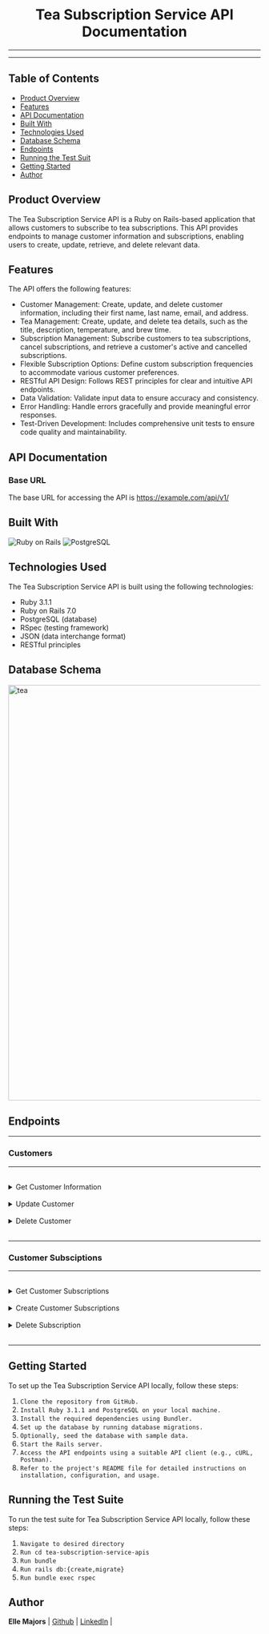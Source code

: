 <h1 align="center">Tea Subscription Service API Documentation</h1>

---

---

## Table of Contents
- [Product Overview](#product-overview)
- [Features](#Features)
- [API Documentation](#api-documentation)
- [Built With](#built-with)
- [Technologies Used](#technologies-used)
- [Database Schema](#database-schema)
- [Endpoints](#end-points)
- [Running the Test Suit](#running-the-test-suit)
- [Getting Started](#getting-started)
- [Author](#author)

## Product Overview

The Tea Subscription Service API is a Ruby on Rails-based application that allows customers to subscribe to tea subscriptions. This API provides endpoints to manage customer information and subscriptions, enabling users to create, update, retrieve, and delete relevant data.

## Features

The API offers the following features:

* Customer Management: Create, update, and delete customer information, including their first name, last name, email, and address.
* Tea Management: Create, update, and delete tea details, such as the title, description, temperature, and brew time.
* Subscription Management: Subscribe customers to tea subscriptions, cancel subscriptions, and retrieve a customer's active and cancelled subscriptions.
* Flexible Subscription Options: Define custom subscription frequencies to accommodate various customer preferences.
* RESTful API Design: Follows REST principles for clear and intuitive API endpoints.
* Data Validation: Validate input data to ensure accuracy and consistency.
* Error Handling: Handle errors gracefully and provide meaningful error responses.
* Test-Driven Development: Includes comprehensive unit tests to ensure code quality and maintainability.

## API Documentation

### Base URL

The base URL for accessing the API is https://example.com/api/v1/

## Built With

![Ruby on Rails](https://img.shields.io/badge/Ruby_on_Rails-CC0000?style=for-the-badge&logo=ruby-on-rails&logoColor=white)
![PostgreSQL](https://img.shields.io/badge/PostgreSQL-316192?style=for-the-badge&logo=postgresql&logoColor=white)

## Technologies Used

The Tea Subscription Service API is built using the following technologies:

* Ruby 3.1.1
* Ruby on Rails 7.0
* PostgreSQL (database)
* RSpec (testing framework)
* JSON (data interchange format)
* RESTful principles

## Database Schema

<img width="830" alt="tea" src="https://github.com/Elle-M/tea-subscription-service-apis/assets/113124260/ec87af03-c30a-4ec0-a899-e77ae10532e1">


## Endpoints

---

### Customers

---
<br>

<details>
  <summary>Get Customer Information</summary><br>
  
  Description: 
    
  Retrieves information about a specific customer.
  
  Endpoint:
  
  ```JS
  GET /api/v1/customers/:id
  ```
  
  Params: 

  | Name | Requirement | Type | Description |
  | ----- | ----------- | -----| -------------- | 
  | `id` | Required | integer | The ID of the customer.
 
  <br>

  Response: 

  | Result | Status |
  | ------- | ------| 
  | `Success` | 200 |
  | `Failure`| 400 |


  ```JSON
{
    "id": 2,
    "first_name": "Jane",
    "last_name": "Smith",
    "email": "jane.smith@example.com",
    "address": "444 Sunny Street",
    "created_at": "2023-06-01T17:51:04.749Z",
    "updated_at": "2023-06-01T17:51:04.749Z"
}
  ```
 </details>

<br>

<details>
  <summary>Update Customer</summary><br>
  
 Description: 
    
 Updates the information of a specific customer.
  
  Endpoint:
  
  ```JS
  PUT /api/v1/customers/:id
  ```
  
  Params: 

  | Name | Requirement | Type | Description |
  | ----- | ----------- | -----| -------------- | 
  | `id` | Required | integer | The ID of the customer.
  | `first_name` | Required | string | The updated first name of the customer.
  | `last_name ` | Required | string | The updated last name of the customer.
  | `email` | Required | string |The updated email address of the customer.
  | `address` | Required | string | The updated address of the customer.

  <br>

  Response: 

  | Result | Status |
  | ------- | ------| 
  | `Success` | 200 |
  | `Failure`| 400 |


  ```JSON
{
    "id": 1,
    "first_name": "John",
    "last_name": "Doe",
    "email": "johndoe@example.com",
    "address": "123 Main St",
    "created_at": "2023-06-01T01:17:16.912Z",
    "updated_at": "2023-06-01T01:17:16.912Z"
}
  ```
 </details>
 
<br>

<details>
  <summary>Delete Customer</summary><br>
  

 Description: 
    
 Deletes a specific customer.
  
  Endpoint:
  
  ```JS
  DELETE /api/v1/customers/:id
  ```
  
  Params: 

  | Name | Requirement | Type | Description |
  | ----- | ----------- | -----| -------------- | 
  | `id` | Required | integer | The ID of the customer.
 
  <br>

  Response: 

  | Result | Status |
  | ------- | ------| 
  | `No Content`| 404 |


  ```JSON
{
    "id": 1,
    "first_name": "John",
    "last_name": "Doe",
    "email": "johndoe@example.com",
    "address": "123 Main St",
    "created_at": "2023-06-01T01:17:16.912Z",
    "updated_at": "2023-06-01T01:17:16.912Z"
}
  ```
 </details>
 
 <br>

---

### Customer Subsciptions

---

<br>

<details>
  <summary>Get Customer Subscriptions</summary><br>
  

Description: 
    
Retrieves information about a specific customer.
  
  Endpoint:
  
  ```JS
  GET /api/v1/customers/:customer_id/subscriptions
  ```
  
  Params: 

  | Name | Requirement | Type | Description |
  | ----- | ----------- | -----| -------------- | 
  | `customer_id` | Required | integer | The ID of the customer.
 

  <br>

  Response: 

  | Result | Status |
  | ------- | ------| 
  | `Success` | 200 |
  | `Failure`| 400 |


  ```JSON
[
    {
      "id": 1,
      "title": "Monthly Subscription",
      "price": 19,
      "status": "active",
      "frequency": "monthly",
      "created_at": "2023-06-01T02:03:22.477Z",
      "updated_at": "2023-06-01T02:03:22.477Z",
      "tea_id": 1,
      "customer_id": 1,
      "deleted_at": null
    },
  
    {
      "id": 3,
      "title": "Two Week Subscription",
      "price": 14,
      "status": "active",
      "frequency": "two week",
      "created_at": "2023-06-01T17:29:44.564Z",
      "updated_at": "2023-06-01T17:29:44.564Z",
      "tea_id": 2,
      "customer_id": 1,
      "deleted_at": null
    }
  
    {
      "id": 2,
      "title": "Two Week Subscription",
      "price": 14,
      "status": "active",
      "frequency": "Two Week",
      "created_at": "2023-06-01T17:23:48.202Z",
      "updated_at": "2023-06-01T17:23:48.202Z",
      "tea_id": 2,
      "customer_id": 1,
      "deleted_at": "2023-06-01T17:32:00.051Z"
    }

]
  ```
 </details>
 
 <br>

<details>
  <summary>Create Customer Subscriptions</summary><br>
  
 Description: 
    
 Retrieves information about a specific customer.
  
  Endpoint:
  
  ```JS
  GET /api/v1/customers/:customer_id/subscriptions
  ```
  
  Params: 

  | Name | Requirement | Type | Description |
  | ----- | ----------- | -----| -------------- | 
  | `customer_id` | Required | integer | The ID of the customer.
  | `tea_id` | Required | integer | The ID of the tea for the subscription.
  | `title` | Required | string | The title of the subscription.
  | `price | Required | string | The price of the subscription.
  | `status | Required | string | The status of the subscription (active or cancelled).
  | `frequency` | Required | string | The frequency of the subscription.
 

  <br>

  Response: 

  | Result | Status |
  | ------- | ------| 
  | `Success` | 200 |
  | `Failure`| 400 |


  ```JSON
{
    "id": 1,
    "customer_id": 1,
    "tea_id": 1,
    "title": "Two Week Subscription",
    "price": 14.99,
    "status": "active",
    "frequency": "Two Week",
    "created_at": "2023-05-30T12:00:00Z",
    "updated_at": "2023-05-30T12:30:00Z"
}

  ```
 </details>
 
 <br>
 
 
<details>
  <summary>Delete Subscription</summary><br>
  
 Description: 
    
 Deletes a specific subscription.
  
  Endpoint:
  
  ```JS
  DELETE /api/v1/customers/:customer_id/subscriptions/:id
  ```
  
  Params: 

  | Name | Requirement | Type | Description |
  | ----- | ----------- | -----| -------------- | 
  | `customer_id` | Required | integer | The ID of the customer.
  | `id` | Required | integer | The ID of the subscription.
 

  <br>

  Response: 

  | Result | Status |
  | ------- | ------| 
  | `No Content`| 404 |

 </details>
 
 <br>


---

## Getting Started

To set up the Tea Subscription Service API locally, follow these steps:

1. `Clone the repository from GitHub.`
1. `Install Ruby 3.1.1 and PostgreSQL on your local machine.`
1. `Install the required dependencies using Bundler.`
1. `Set up the database by running database migrations.`
1. `Optionally, seed the database with sample data.`
1. `Start the Rails server.`
1. `Access the API endpoints using a suitable API client (e.g., cURL, Postman).`
1. `Refer to the project's README file for detailed instructions on installation, configuration, and usage.`

 ## Running the Test Suite
 
 To run the test suite for Tea Subscription Service API locally, follow these steps:
 
1. `Navigate to desired directory`
1. `Run cd tea-subscription-service-apis`
1. `Run bundle`
1. `Run rails db:{create,migrate}`
1. `Run bundle exec rspec`


 ## Author
 
 **Elle Majors** | [Github](https://github.com/Elle-M) | [LinkedIn](https://www.linkedin.com/in/ellemajors) |
